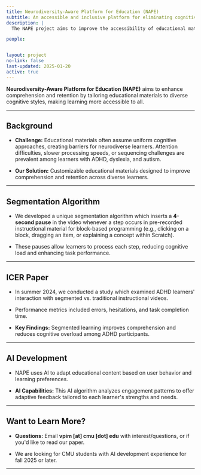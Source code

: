 ```yaml
---
title: Neurodiversity-Aware Platform for Education (NAPE)
subtitle: An accessible and inclusive platform for eliminating cognitive barriers in pedagogical material
description: |
  The NAPE project aims to improve the accessibility of educational materials by adapting them to the cognitive styles of individuals, including those with ADHD, dyslexia, and autism. It seeks to create an inclusive learning environment by removing traditional learning barriers.

people: 


layout: project
no-link: false
last-updated: 2025-01-20
active: true
---
```


**Neurodiversity-Aware Platform for Education (NAPE)** aims to enhance comprehension and retention by tailoring educational materials to diverse cognitive styles, making learning more accessible to all.

---

## Background

- **Challenge:** Educational materials often assume uniform cognitive approaches, creating barriers for neurodiverse learners. Attention difficulties, slower processing speeds, or sequencing challenges are prevalent among learners with ADHD, dyslexia, and autism.

- **Our Solution:** Customizable educational materials designed to improve comprehension and retention across diverse learners.

---

## Segmentation Algorithm

- We developed a unique segmentation algorithm which inserts a **4-second pause** in the video whenever a step occurs in pre-recorded instructional material for block-based programming (e.g., clicking on a block, dragging an item, or explaining a concept within Scratch).

- These pauses allow learners to process each step, reducing cognitive load and enhancing task performance.

---

## ICER Paper

- In summer 2024, we conducted a study which examined ADHD learners' interaction with segmented vs. traditional instructional videos.

- Performance metrics included errors, hesitations, and task completion time.

- **Key Findings:** Segmented learning improves comprehension and reduces cognitive overload among ADHD participants. 

---

## AI Development

- NAPE uses AI to adapt educational content based on user behavior and learning preferences.

- **AI Capabilities:** This AI algorithm analyzes engagement patterns to offer adaptive feedback tailored to each learner's strengths and needs.

---

## Want to Learn More?

- **Questions:** Email **vpim [at] cmu [dot] edu** with interest/questions, or if you'd like to read our paper.
  
- We are looking for CMU students with AI development experience for fall 2025 or later.

---
